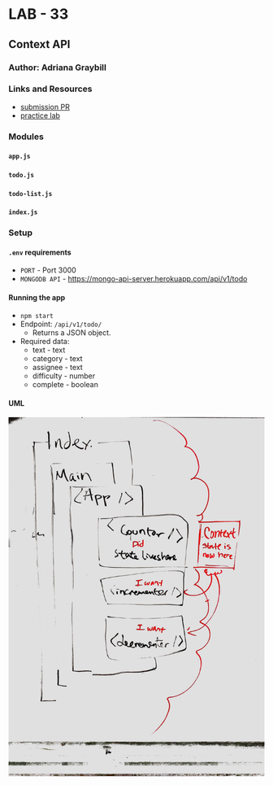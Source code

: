 # LAB - 33

## Context API

### Author: Adriana Graybill

### Links and Resources
* [submission PR](https://github.com/adrianagraybill/lab-Context-API/pull/1)
* [practice lab](https://github.com/adrianagraybill/Lab-33-Practice.git)

### Modules
#### `app.js`
#### `todo.js`
#### `todo-list.js`
#### `index.js`

### Setup
#### `.env` requirements
* `PORT` - Port 3000
* `MONGODB API` - https://mongo-api-server.herokuapp.com/api/v1/todo

#### Running the app
* `npm start`
* Endpoint: `/api/v1/todo/`
  * Returns a JSON object.
* Required data:
  * text - text
  * category - text
  * assignee - text
  * difficulty - number
  * complete - boolean

#### UML
![Whiteboard](./assets/image.jpg)
